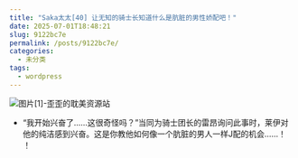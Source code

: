 ```yaml
---
title: "Saka太太[40] 让无知的骑士长知道什么是肮脏的男性娇配吧！"
date: 2025-07-01T18:48:21
slug: 9122bc7e
permalink: /posts/9122bc7e/
categories:
  - 未分类
tags:
  - wordpress
---
```


![图片[1]-歪歪的耽美资源站](/images/wp/9122bc7e-7c7fe358.jpg)

*   “我开始兴奋了……这很奇怪吗？”当同为骑士团长的雷昂询问此事时，莱伊对他的纯洁感到兴奋。这是你教他如何像一个肮脏的男人一样J配的机会……！ ！

